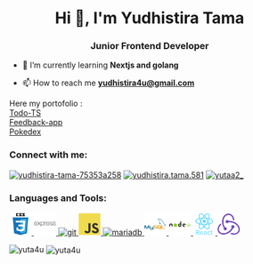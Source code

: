 <h1 align="center">Hi 👋, I'm Yudhistira Tama</h1>
<h3 align="center">Junior Frontend Developer</h3>

- 🌱 I’m currently learning **Nextjs and golang**

- 📫 How to reach me **yudhistira4u@gmail.com**

Here my portofolio : <br>
<a href="https://todo-ts-yuta4u.vercel.app/">Todo-TS<a/><br>
<a href="https://feedback-app-eight-beta.vercel.app/">Feedback-app<a/><br>
<a href="https://pokedex-yuta4u.netlify.app/">Pokedex<a/><br>


<h3 align="left">Connect with me:</h3>
<p align="left">
<a href="https://linkedin.com/in/yudhistira-tama-75353a258" target="blank"><img align="center" src="https://raw.githubusercontent.com/rahuldkjain/github-profile-readme-generator/master/src/images/icons/Social/linked-in-alt.svg" alt="yudhistira-tama-75353a258" height="30" width="40" /></a>
<a href="https://fb.com/yudhistira.tama.581" target="blank"><img align="center" src="https://raw.githubusercontent.com/rahuldkjain/github-profile-readme-generator/master/src/images/icons/Social/facebook.svg" alt="yudhistira.tama.581" height="30" width="40" /></a>
<a href="https://instagram.com/yutaa2_" target="blank"><img align="center" src="https://raw.githubusercontent.com/rahuldkjain/github-profile-readme-generator/master/src/images/icons/Social/instagram.svg" alt="yutaa2_" height="30" width="40" /></a>
</p>

<h3 align="left">Languages and Tools:</h3>
<p align="left"> <a href="https://www.w3schools.com/css/" target="_blank" rel="noreferrer"> <img src="https://raw.githubusercontent.com/devicons/devicon/master/icons/css3/css3-original-wordmark.svg" alt="css3" width="40" height="40"/> </a> <a href="https://expressjs.com" target="_blank" rel="noreferrer"> <img src="https://raw.githubusercontent.com/devicons/devicon/master/icons/express/express-original-wordmark.svg" alt="express" width="40" height="40"/> </a> <a href="https://git-scm.com/" target="_blank" rel="noreferrer"> <img src="https://www.vectorlogo.zone/logos/git-scm/git-scm-icon.svg" alt="git" width="40" height="40"/> </a> <a href="https://developer.mozilla.org/en-US/docs/Web/JavaScript" target="_blank" rel="noreferrer"> <img src="https://raw.githubusercontent.com/devicons/devicon/master/icons/javascript/javascript-original.svg" alt="javascript" width="40" height="40"/> </a> <a href="https://mariadb.org/" target="_blank" rel="noreferrer"> <img src="https://www.vectorlogo.zone/logos/mariadb/mariadb-icon.svg" alt="mariadb" width="40" height="40"/> </a> <a href="https://www.mysql.com/" target="_blank" rel="noreferrer"> <img src="https://raw.githubusercontent.com/devicons/devicon/master/icons/mysql/mysql-original-wordmark.svg" alt="mysql" width="40" height="40"/> </a> <a href="https://nodejs.org" target="_blank" rel="noreferrer"> <img src="https://raw.githubusercontent.com/devicons/devicon/master/icons/nodejs/nodejs-original-wordmark.svg" alt="nodejs" width="40" height="40"/> </a> <a href="https://reactjs.org/" target="_blank" rel="noreferrer"> <img src="https://raw.githubusercontent.com/devicons/devicon/master/icons/react/react-original-wordmark.svg" alt="react" width="40" height="40"/> </a> <a href="https://redux.js.org" target="_blank" rel="noreferrer"> <img src="https://raw.githubusercontent.com/devicons/devicon/master/icons/redux/redux-original.svg" alt="redux" width="40" height="40"/> </a> </p>

<p><img align="left" src="https://github-readme-stats.vercel.app/api/top-langs?username=yuta4u&show_icons=true&locale=en&layout=compact" alt="yuta4u" /></p>

<p>&nbsp;<img align="center" src="https://github-readme-stats.vercel.app/api?username=yuta4u&show_icons=true&locale=en" alt="yuta4u" /></p>
